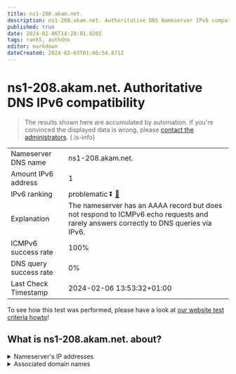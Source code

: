 ```yaml
---
title: ns1-208.akam.net.
description: ns1-208.akam.net. Authoritative DNS Nameserver IPv6 compatibility
published: true
date: 2024-02-06T14:20:01.020Z
tags: rank5, authdns
editor: markdown
dateCreated: 2024-02-03T01:06:54.871Z
---
```


# ns1-208.akam.net. Authoritative DNS IPv6 compatibility

> The results shown here are accumulated by automation. If you're convinced the displayed data is wrong, please [contact the administrators](/howto/chat). 
{.is-info}




|   |   |
| - | - |
| Nameserver DNS name | ns1-208.akam.net.
| Amount IPv6 address | 1
| IPv6 ranking | problematic :arrow_double_down: [🔗](/howto/ranking) |
| Explanation | The nameserver has an AAAA record but does not respond to ICMPv6 echo requests and rarely answers correctly to DNS queries via IPv6. |
| ICMPv6 success rate | 100%|
| DNS query success rate | 0% |
| Last Check Timestamp | 2024-02-06 13:53:32+01:00 |

To see how this test was performed, please have a look at [our website test criteria howto](/howto/testcriteria/authdns)!


## What is ns1-208.akam.net. about?




<details>
<summary>Nameserver's IP addresses</summary>

2600:1401:2::d0

</details>



<details>
<summary>Associated domain names</summary>

www.scotiabank.com

</details>
